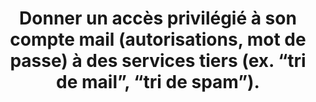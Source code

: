 ---
category: category-kW-FytF1BDPDcjYzpVQvr
definitions:
- definition-CY8uQBE0xgumaqxMmUSSI
goodPractices:
- Ne pas se connecter dans les services tiers de type “tri de mail”, “tri de spam”,
  garder l’accès à sa boîte mail confidentiel.
risks:
- Donner et maintenir un accès privilégié à un service tiers qui peut être vulnérable
  et compromis
- et se faire voler le cas échéant des données personnelles importantes.
title: Donner un accès privilégié à son compte mail (autorisations, mot de passe)
  à des services tiers (ex. “tri de mail”, “tri de spam”).
uuid: vulnerability-jhZ3kWPpRiWmFrbk6kucT
visibleInCms: true
---
